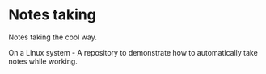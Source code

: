 # Notes taking
Notes taking the cool way.

On a Linux system -
A repository to demonstrate how to automatically take notes while working. 
